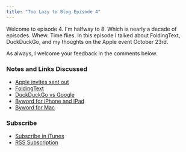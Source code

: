 ```yaml
---
title: "Too Lazy to Blog Episode 4"
---
```

<p>Welcome to episode 4. I'm halfway to 8. Which is nearly a decade of episodes. Whew. Time flies. In this episode I talked about FoldingText, DuckDuckGo, and my thoughts on the Apple event October 23rd.</p>
<p>As always, I welcome your feedback in the comments below.</p>
<h3>Notes and Links Discussed</h3>
<ul>
<li><a href="https://www.loopinsight.com/2012/10/16/apple-announces-special-event-for-oct-23/">Apple invites sent out</a></li>
<li><a href="https://chrisenns.com/2012/10/foldingtext-in-the-mac-app-store/">FoldingText</a></li>
<li><a href="https://chrisenns.com/2012/10/duckduckgo-vs-google/">DuckDuckGo vs Google</a></li>
<li><a href="https://target.georiot.com/Proxy.ashx?grid=9646&amp;id=6PFrOqNV4B8&amp;offerid=162397&amp;type=3&amp;subid=0&amp;tmpid=3664&amp;RD_PARM1=https%253A%252F%252Fitunes.apple.com%252Fca%252Fapp%252Fbyword%252Fid482063361%253Fmt%253D8%2526uo%253D4%2526partnerId%253D30" target="itunes_store">Byword for iPhone and iPad</a></li>
<li><a href="https://target.georiot.com/Proxy.ashx?grid=9646&amp;id=6PFrOqNV4B8&amp;offerid=162397&amp;type=3&amp;subid=0&amp;tmpid=3664&amp;RD_PARM1=https%253A%252F%252Fitunes.apple.com%252Fca%252Fapp%252Fbyword%252Fid420212497%253Fmt%253D12%2526uo%253D4%2526partnerId%253D30" target="itunes_store">Byword for Mac</a></li>
</ul>
<h3 id="subscribe">Subscribe</h3>
<ul>
<li><a href="https://phobos.apple.com/WebObjects/MZStore.woa/wa/viewPodcast?id=563304315">Subscribe in iTunes</a></li>
<li><a href="https://chrisenns.com/feed/podcast/">RSS Subscription</a></li>
</ul>
